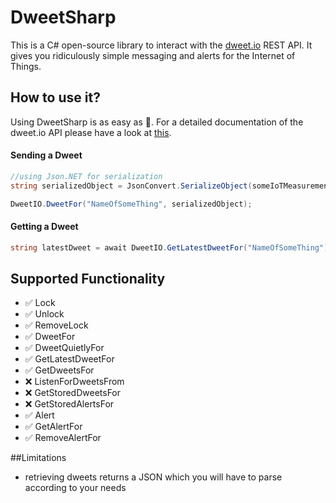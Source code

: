 # DweetSharp
This is a C# open-source library to interact with the [dweet.io](https://dweet.io) REST API. It gives you ridiculously simple messaging and alerts for the Internet of Things.

## How to use it?
Using DweetSharp is as easy as 🍰. For a detailed documentation of the dweet.io API please have a look at [this](https://dweet.io/play/).

#### Sending a Dweet
```csharp
//using Json.NET for serialization
string serializedObject = JsonConvert.SerializeObject(someIoTMeasurementObject);

DweetIO.DweetFor("NameOfSomeThing", serializedObject);
```

#### Getting a Dweet
```csharp
string latestDweet = await DweetIO.GetLatestDweetFor("NameOfSomeThing");
```

## Supported Functionality
* ✅ Lock
* ✅ Unlock
* ✅ RemoveLock
* ✅ DweetFor
* ✅ DweetQuietlyFor
* ✅ GetLatestDweetFor
* ✅ GetDweetsFor
* ❌ ListenForDweetsFrom
* ❌ GetStoredDweetsFor
* ❌ GetStoredAlertsFor
* ✅ Alert
* ✅ GetAlertFor
* ✅ RemoveAlertFor

##Limitations
* retrieving dweets returns a JSON which you will have to parse according to your needs



